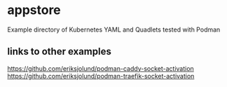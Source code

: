 # appstore
Example directory of Kubernetes YAML and Quadlets tested with Podman

## links to other examples

https://github.com/eriksjolund/podman-caddy-socket-activation
https://github.com/eriksjolund/podman-traefik-socket-activation
